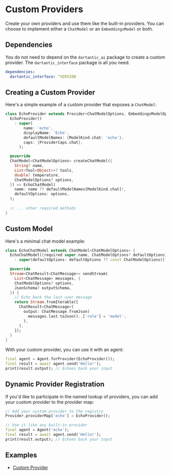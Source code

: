 # Custom Providers

Create your own providers and use them like the built-in providers. You can
choose to implement either a `ChatModel` or an `EmbeddingsModel` or both.

## Dependencies

You do not need to depend on the `dartantic_ai` package to create a custom
provider. The `dartantic_interface` package is all you need.

```yaml
dependencies:
  dartantic_interface: ^VERSION
```

## Creating a Custom Provider

Here's a simple example of a custom provider that exposes a `ChatModel`:

```dart
class EchoProvider extends Provider<ChatModelOptions, EmbeddingsModelOptions> {
  EchoProvider()
    : super(
        name: 'echo',
        displayName: 'Echo',
        defaultModelNames: {ModelKind.chat: 'echo'},
        caps: {ProviderCaps.chat},
      );

  @override
  ChatModel<ChatModelOptions> createChatModel({
    String? name,
    List<Tool<Object>>? tools,
    double? temperature,
    ChatModelOptions? options,
  }) => EchoChatModel(
    name: name ?? defaultModelNames[ModelKind.chat]!,
    defaultOptions: options,
  );
  
  // ... other required methods
}
```

## Custom Model

Here's a minimal chat model example:

```dart
class EchoChatModel extends ChatModel<ChatModelOptions> {
  EchoChatModel({required super.name, ChatModelOptions? defaultOptions})
    : super(defaultOptions: defaultOptions ?? const ChatModelOptions());

  @override
  Stream<ChatResult<ChatMessage>> sendStream(
    List<ChatMessage> messages, {
    ChatModelOptions? options,
    JsonSchema? outputSchema,
  }) {
    // Echo back the last user message
    return Stream.fromIterable([
      ChatResult<ChatMessage>(
        output: ChatMessage.fromJson(
          messages.last.toJson()..['role'] = 'model',
        ),
      ),
    ]);
  }
}
```

With your custom provider, you can use it with an agent:

```dart
final agent = Agent.forProvider(EchoProvider());
final result = await agent.send('Hello!');
print(result.output); // Echoes back your input
```

## Dynamic Provider Registration

If you'd like to participate in the named lookup of providers, you can add your
custom provider to the provider map:

```dart
// Add your custom provider to the registry
Provider.providerMap['echo'] = EchoProvider();

// Use it like any built-in provider
final agent = Agent('echo');
final result = await agent.send('Hello!');
print(result.output); // Echoes back your input
```

## Examples

- [Custom Provider](https://github.com/csells/dartantic_ai/blob/main/packages/dartantic_ai/example/bin/custom_provider.dart)
